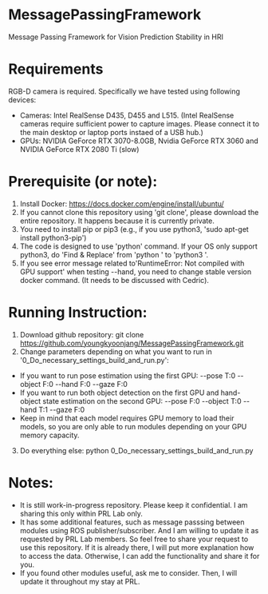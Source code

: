 # MessagePassingFramework
Message Passing Framework for Vision Prediction Stability in HRI

# Requirements 
RGB-D camera is required.
Specifically we have tested using following devices:
- Cameras: Intel RealSense D435, D455 and L515. (Intel RealSense cameras require sufficient power to capture images. Please connect it to the main desktop or laptop ports instaed of a USB hub.)
- GPUs: NVIDIA GeForce RTX 3070-8.0GB, Nvidia GeForce RTX 3060 and NVIDIA GeForce RTX 2080 Ti (slow)


# Prerequisite (or note): 
1. Install Docker: https://docs.docker.com/engine/install/ubuntu/
2. If you cannot clone this repository using 'git clone', please download the entire repository. It happens because it is currently private.
3. You need to install pip or pip3 (e.g., if you use python3, 'sudo apt-get install python3-pip')
4. The code is designed to use 'python' command. If your OS only support python3, do 'Find & Replace' from 'python ' to 'python3 '.
5. If you see error message related to'RuntimeError: Not compiled with GPU support' when testing --hand, you need to change stable version docker command. (It needs to be discussed with Cedric).

# Running Instruction: 
1. Download github repository: git clone https://github.com/youngkyoonjang/MessagePassingFramework.git
2. Change parameters depending on what you want to run in '0_Do_necessary_settings_build_and_run.py':
* If you want to run pose estimation using the first GPU: --pose T:0 --object F:0 --hand F:0 --gaze F:0
* If you want to run both object detection on the first GPU and hand-object state estimation on the second GPU: --pose F:0 --object T:0 --hand T:1 --gaze F:0
* Keep in mind that each model requires GPU memory to load their models, so you are only able to run modules depending on your GPU memory capacity.
3. Do everything else: python 0_Do_necessary_settings_build_and_run.py

# Notes: 
* It is still work-in-progress repository. Please keep it confidential. I am sharing this only within PRL Lab only.
* It has some additional features, such as message passsing between modules using ROS publisher/subscriber. And I am willing to update it as requested by PRL Lab members. So feel free to share your request to use this repository. If it is already there, I will put more explanation how to access the data. Otherwise, I can add the functionality and share it for you. 
* If you found other modules useful, ask me to consider. Then, I will update it throughout my stay at PRL.